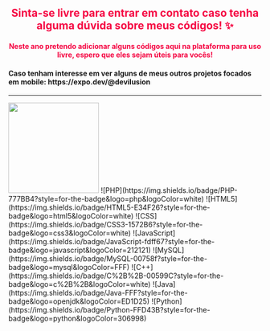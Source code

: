 <h2 class="text-center" style="text-align:center; color:#f50743;">
     Sinta-se livre para entrar em contato caso tenha alguma dúvida sobre meus códigos! ✨
</h2>
<h4 class="text-center" style="text-align:center; color:#f50743;">
    Neste ano pretendo adicionar alguns códigos aqui na plataforma para uso livre, espero que eles sejam úteis para vocês!
</h4>
<h4>
     Caso tenham interesse em ver alguns de meus outros projetos focados em mobile: https://expo.dev/@devilusion
</h4>
<hr>
<img height="180em" src="https://github-readme-stats.vercel.app/api/top-langs/?username=DeveloperIlusion&layout=compact&theme=dark"/>
<!--
<img height="180em" src="https://github-readme-stats.vercel.app/api?username=NathanBittencourt&show_icons=true&theme=dark"/>
-->
![PHP](https://img.shields.io/badge/PHP-777BB4?style=for-the-badge&logo=php&logoColor=white)
![HTML5](https://img.shields.io/badge/HTML5-E34F26?style=for-the-badge&logo=html5&logoColor=white)
![CSS](https://img.shields.io/badge/CSS3-1572B6?style=for-the-badge&logo=css3&logoColor=white)
![JavaScript](https://img.shields.io/badge/JavaScript-fdff67?style=for-the-badge&logo=javascript&logoColor=212121)
![MySQL](https://img.shields.io/badge/MySQL-00758f?style=for-the-badge&logo=mysql&logoColor=FFF)
![C++](https://img.shields.io/badge/C%2B%2B-00599C?style=for-the-badge&logo=c%2B%2B&logoColor=white)
![Java](https://img.shields.io/badge/Java-FFF?style=for-the-badge&logo=openjdk&logoColor=ED1D25)
![Python](https://img.shields.io/badge/Python-FFD43B?style=for-the-badge&logo=python&logoColor=306998)
